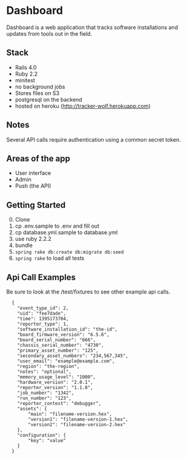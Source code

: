 Dashboard
=======

Dashboard is a web application that tracks software installations and updates from
tools out in the field.


Stack
-----

* Rails 4.0
* Ruby 2.2
* minitest
* no background jobs
* Stores files on S3
* postgresql on the backend
* hosted on heroku (http://tracker-wolf.herokuapp.com)

Notes
-----

Several API calls require authentication using a common secret token.

Areas of the app
----------------

* User interface
* Admin
* Push (the API)

Getting Started
---------------

0. Clone
0. cp .env.sample to .env and fill out
0. cp database.yml.sample to database.yml
0. use ruby 2.2.2
0. bundle
0. `spring rake db:create db:migrate db:seed`
0. `spring rake` to load all tests

Api Call Examples
-----------------

Be sure to look at the /test/fixtures to see other example api calls.

```
  {
    "event_type_id": 2,
    "uid": "fee7dade",
    "time": 1395173704,
    "reporter_type": 1,
    "software_installation_id": "the-id",
    "board_firmware_version": "6.5.6",
    "board_serial_number": "666",
    "chassis_serial_number": "4730",
    "primary_asset_number": "125",
    "secondary_asset_numbers": "234,567,345",
    "user_email": "example@example.com",
    "region": "the-region",
    "notes": "optional",
    "memory_usage_level": "1000",
    "hardware_version": "2.0.1",
    "reporter_version": "1.1.0",
    "job_number": "1342",
    "run_number": "123",
    "reporter_context": "debugger",
    "assets": {
        "main": "filename-version.hex",
        "version1": "filename-version-1.hex",
        "version2": "filename-version-2.hex"
    },
    "configuration": {
        "key": "value"
    }
  }
```
